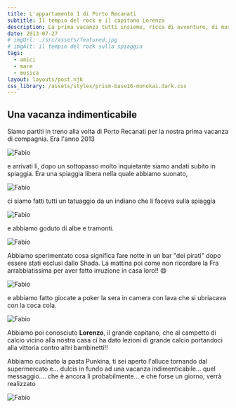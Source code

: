```yaml
---
title: L'appartamento 1 di Porto Recanati
subtitle: Il tempio del rock e il capitano Lorenza
description: La prima vacanza tutti insieme, ricca di avventure, di musica e scottature
date: 2013-07-27
# imgUrl: ./src/assets/featured.jpg
# imgAlt: il tempio del rock sulla spiaggia
tags:
  - amici
  - mare
  - musica
layout: layouts/post.njk
css_library: /assets/styles/prism-base16-monokai.dark.css
---
```


## Una vacanza indimenticabile

Siamo partiti in treno alla volta di Porto Recanati per la nostra prima vacanza di compagnia. Era l'anno 2013

![Fabio](/assets/images/porto-recanati/treno.jpg)

e arrivati lì, dopo un sottopasso molto inquietante siamo andati subito in spiaggia. Era una spiaggia libera nella quale abbiamo suonato,

![Fabio](/assets/images/porto-recanati/chitarra.jpg)

ci siamo fatti tutti un tatuaggio da un indiano che li faceva sulla spiaggia

![Fabio](/assets/images/porto-recanati/tatuaggio.jpg)

e abbiamo goduto di albe e tramonti.

![Fabio](/assets/images/porto-recanati/spiaggia-insieme.jpg)

Abbiamo sperimentato cosa significa fare notte in un bar "dei pirati" dopo essere stati esclusi dallo Shada. La mattina poi come non ricordare la Fra arrabbiatissima per aver fatto irruzione in casa loro!! 😄

![Fabio](/assets/images/porto-recanati/birra.jpg)

e abbiamo fatto giocate a poker la sera in camera con Iava che si ubriacava con la coca cola.

![Fabio](/assets/images/porto-recanati/poker.jpg)

Abbiamo poi conosciuto **Lorenzo**, il grande capitano, che al campetto di calcio vicino alla nostra casa ci ha dato lezioni di grande calcio portandoci alla vittoria contro altri bambinetti!!

Abbiamo cucinato la pasta Punkina, ti sei aperto l'alluce tornando dal supermercato e... dulcis in fundo ad una vacanza indimenticabile... quel messaggio.... che è ancora lì probabilmente... e che forse un giorno, verrà realizzato

![Fabio](/assets/images/porto-recanati/messaggio.jpg)
